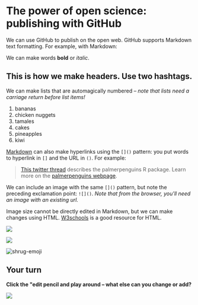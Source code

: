# The power of open science: publishing with GitHub

We can use GitHub to publish on the open web. GitHub supports Markdown text formatting. For example, with Markdown:

We can make words **bold** or *italic*.

## This is how we make headers. Use two hashtags.

We can make lists that are automagically numbered – *note that lists need a carriage return before list items!*

1. bananas
2. chicken nuggets
3. tamales
4. cakes
5. pineapples
6. kiwi

[Markdown](https://quarto.org/docs/authoring/markdown-basics.html) can also make hyperlinks using the `[]()` pattern: you put words to hyperlink in `[]` and the URL in `()`. For example:

> [This twitter thread](https://twitter.com/allison_horst/status/1287772985630191617) describes the palmerpenguins R package. 
Learn more on the [palmerpenguins webpage](https://allisonhorst.github.io/palmerpenguins).

We can include an image with the same `[]()` pattern, but note the preceding exclamation point: `![]()`. *Note that from the browser, you'll need an image with an existing url.* 

Image size cannot be directly edited in Markdown, but we can make changes using HTML. [W3schools](https://www.w3schools.com/html/default.asp) is a good resource for HTML.

![](https://octodex.github.com/images/labtocat.png)

![](https://media.fisheries.noaa.gov/styles/original/s3/2021-03/squid_illex_nb_w_0.png?VersionId=null&itok=Gms9hXDg)

![shrug-emoji](https://user-images.githubusercontent.com/77692015/134047292-c6e19e74-9302-4230-a969-4b89d7fa21b8.png)


## Your turn

**Click the "edit pencil and play around – what else can you change or add?**

![](https://github.com/Openscapes/series/blob/master/img/practicalDev_changingstuff.jpg)


